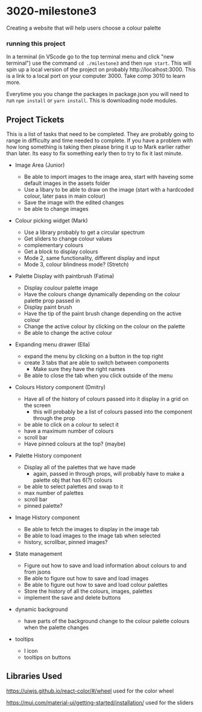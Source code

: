 # 3020-milestone3
Creating a website that will help users choose a colour palette

### running this project

In a terminal (in VScode go to the top terminal menu and click "new terminal") use the command `cd ./milestone3` and then `npm start`. This will spin up a local version of 
the project on probably http://localhost:3000. This is a link to a local port on your computer 3000. Take comp 3010 to learn more.

Everytime you you change the packages in package.json you will need to run `npm install` or `yarn install`. This is downloading node modules.


## Project Tickets

This is a list of tasks that need to be completed. They are probably going to range in difficulty and time needed to complete. If you have a problem with how long something is taking then please bring it up to Mark earlier rather than later. Its easy to fix something early then to try to fix it last minute.

- Image Area (Junior) 
  - Be able to import images to the image area, start with haveing some default images in the assets folder
  - Use a libary to be able to draw on the image (start with a hardcoded colour, later pass in main colour)
  - Save the image with the edited changes
  - be able to change images

- Colour picking widget (Mark)
  - Use a library probably to get a circular spectrum
  - Get sliders to change colour values
  - complementary colours
  - Get a block to display colours
  - Mode 2, same functionality, different display and input
  - Mode 3, colour blindness mode? (Stretch)

- Palette Display with paintbrush (Fatima)
  - Display coulour palette image
  - Have the colours change dynamically depending on the colour palette prop passed in
  - Display paint brush
  - Have the tip of the paint brush change depending on the active colour
  - Change the active colour by clicking on the colour on the palette
  - Be able to change the active colour

- Expanding menu drawer (Ella)
  - expand the menu by clicking on a button in the top right
  - create 3 tabs that are able to switch between components
    - Make sure they have the right names
  - Be able to close the tab when you click outside of the menu

- Colours History component (Dmitry)
  - Have all of the history of colours passed into it display in a grid on the screen
    - this will probably be a list of colours passed into the component through the prop
  - be able to click on a colour to select it
  - have a maximum number of colours
  - scroll bar
  - Have pinned colours at the top? (maybe)

- Palette History component
  - Display all of the palettes that we have made
    - again, passed in through props, will probably have to make a palette obj that has 6(?) colours
  - be able to select palettes and swap to it
  - max number of palettes
  - scroll bar
  - pinned palette?

- Image History component
  - Be able to fetch the images to display in the image tab
  - Be able to load images to the image tab when selected
  - history, scrollbar, pinned images?

- State management
  - Figure out how to save and load information about colours to and from jsons
  - Be able to figure out how to save and load images
  - Be able to figure out how to save and load colour palettes
  - Store the history of all the colours, images, palettes
  - implement the save and delete buttons

- dynamic background
  - have parts of the background change to the colour palette colours when the palette changes

- tooltips
  - I icon
  - tooltips on buttons

## Libraries Used

https://uiwjs.github.io/react-color/#/wheel used for the color wheel

https://mui.com/material-ui/getting-started/installation/ used for the sliders